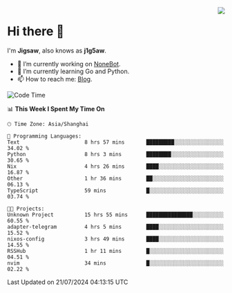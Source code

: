 <a href="#">
  <img align="right" src="https://github-readme-stats.vercel.app/api?username=j1g5awi&count_private=true&show_icons=true&title_color=80070B&text_color=B3B3B3&bg_color=212121&icon_color=80070B" />
</a>

# Hi there 👋

I'm **Jigsaw**, also knows as **j1g5aw**.

- 🔭 I’m currently working on [NoneBot](https://github.com/nonebot).
- 🌱 I’m currently learning Go and Python.
- 📫 How to reach me: [Blog](https://blog.maddestroyer.xyz/).

<!--START_SECTION:waka-->
![Code Time](http://img.shields.io/badge/Code%20Time-1%2C554%20hrs%2033%20mins-blue)

📊 **This Week I Spent My Time On** 

```text
🕑︎ Time Zone: Asia/Shanghai

💬 Programming Languages: 
Text                     8 hrs 57 mins       █████████░░░░░░░░░░░░░░░░   34.02 % 
Python                   8 hrs 3 mins        ████████░░░░░░░░░░░░░░░░░   30.65 % 
Nix                      4 hrs 26 mins       ████░░░░░░░░░░░░░░░░░░░░░   16.87 % 
Other                    1 hr 36 mins        ██░░░░░░░░░░░░░░░░░░░░░░░   06.13 % 
TypeScript               59 mins             █░░░░░░░░░░░░░░░░░░░░░░░░   03.74 % 

🐱‍💻 Projects: 
Unknown Project          15 hrs 55 mins      ███████████████░░░░░░░░░░   60.55 % 
adapter-telegram         4 hrs 5 mins        ████░░░░░░░░░░░░░░░░░░░░░   15.52 % 
nixos-config             3 hrs 49 mins       ████░░░░░░░░░░░░░░░░░░░░░   14.55 % 
RSSHub                   1 hr 11 mins        █░░░░░░░░░░░░░░░░░░░░░░░░   04.51 % 
nvim                     34 mins             █░░░░░░░░░░░░░░░░░░░░░░░░   02.22 % 
```


 Last Updated on 21/07/2024 04:13:15 UTC
<!--END_SECTION:waka-->
